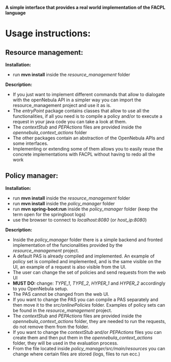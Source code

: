 **A simple interface that provides a real world implementation of the FACPL language**

# Usage instructions:

## Resource management:
**Installation:**
- run **mvn install** inside the *resource_management* folder

**Description:**
- If you just want to implement different commands that allow to dialogate with the openNebula API in a simpler way you can import the resource_management project and use it as is.
- The *entryPoint* package contains classes that allow to use all the functionalities, if all you need is to compile a policy and/or to execute a request in your java code you can take a look at them.
- The *contextStub* and *PEPActions* files are provided inside the *opennebula_context_actions* folder
- The other packages contain an abstraction of the OpenNebula APIs and some interfaces.
- Implementing or extending some of them allows you to easily reuse the concrete implementations with FACPL without having to redo all the work

## Policy manager:
**Installation:**
- run **mvn install** inside the *resource_management* folder
- run **mvn install** inside the *policy_manager* folder
- run **mvn spring-boot:run** inside the *policy_manager* folder (keep the term open for the springboot logs)
- use the browser to connect to *localhost:8080* (or *host_ip:8080*)

**Description:**
- Inside the *policy_manager* folder there is a simple backend and fronted implementation of the funcionalities provided by the *resource_management* project.
- A default PAS is already compiled and implemented. An example of policy set is compiled and implemented, and is the same visible on the UI, an example of a request is also visible from the UI.
- The user can change the set of policies and send requests from the web UI
- **MUST DO:** change: *TYPE_1*, *TYPE_2*, *HYPER_1* and *HYPER_2* accordingly to you OpenNebula setup. 
- The PAS cannot be changed from the web UI.
- If you want to change the PAS you can compile a PAS separately and then move it to the *src/onlinePolicies* folder. Examples of policy sets can be found in the *resource_management* project.
- The *contextStub* and *PEPActions* files are provided inside the *opennebula_context_actions* folder, they are needed to run the requests, do not remove them from the folder.
- If you want to change the *contextStub* and/or *PEPActions* files you can create them and then put them in the *opennebula_context_actions* folder, they will be used in the evaluation process.
- From the file located inside *policy_manager/src/main/resources* you can change where certain files are stored (logs, files to run ecc.)
